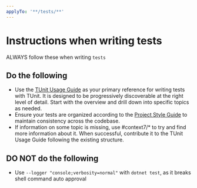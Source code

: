```yaml
---
applyTo: '**/tests/**'
---
```

# Instructions when writing tests

ALWAYS follow these when writing `tests`

## Do the following

* Use the [TUnit Usage Guide](../../tests/tunit_usage_guide/overview.md) as your primary reference for writing tests with TUnit. It is designed to be progressively discoverable at the right level of detail. Start with the overview and drill down into specific topics as needed.
* Ensure your tests are organized according to the [Project Style Guide](../../tests/tunit_usage_guide/general/project_style_guide.md) to maintain consistency across the codebase.
* If information on some topic is missing, use #context7/* to try and find more information about it. When successful, contribute it to the TUnit Usage Guide following the existing structure.

## DO NOT do the following

* Use `--logger "console;verbosity=normal"` with `dotnet test`, as it breaks shell command auto approval
